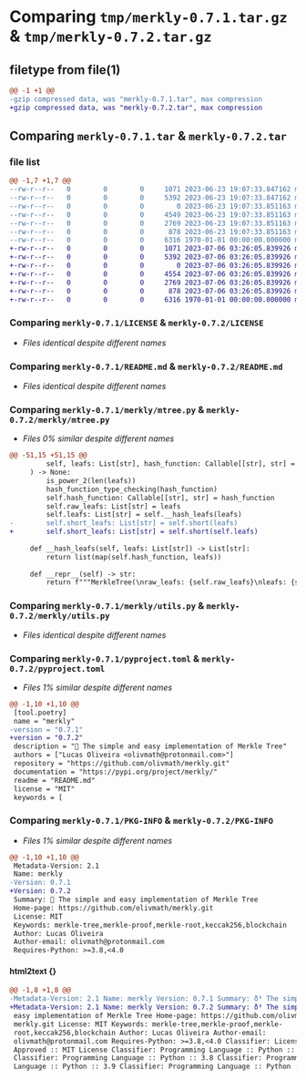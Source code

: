 # Comparing `tmp/merkly-0.7.1.tar.gz` & `tmp/merkly-0.7.2.tar.gz`

## filetype from file(1)

```diff
@@ -1 +1 @@
-gzip compressed data, was "merkly-0.7.1.tar", max compression
+gzip compressed data, was "merkly-0.7.2.tar", max compression
```

## Comparing `merkly-0.7.1.tar` & `merkly-0.7.2.tar`

### file list

```diff
@@ -1,7 +1,7 @@
--rw-r--r--   0        0        0     1071 2023-06-23 19:07:33.847162 merkly-0.7.1/LICENSE
--rw-r--r--   0        0        0     5392 2023-06-23 19:07:33.847162 merkly-0.7.1/README.md
--rw-r--r--   0        0        0        0 2023-06-23 19:07:33.851163 merkly-0.7.1/merkly/__init__.py
--rw-r--r--   0        0        0     4549 2023-06-23 19:07:33.851163 merkly-0.7.1/merkly/mtree.py
--rw-r--r--   0        0        0     2769 2023-06-23 19:07:33.851163 merkly-0.7.1/merkly/utils.py
--rw-r--r--   0        0        0      878 2023-06-23 19:07:33.851163 merkly-0.7.1/pyproject.toml
--rw-r--r--   0        0        0     6316 1970-01-01 00:00:00.000000 merkly-0.7.1/PKG-INFO
+-rw-r--r--   0        0        0     1071 2023-07-06 03:26:05.839926 merkly-0.7.2/LICENSE
+-rw-r--r--   0        0        0     5392 2023-07-06 03:26:05.839926 merkly-0.7.2/README.md
+-rw-r--r--   0        0        0        0 2023-07-06 03:26:05.839926 merkly-0.7.2/merkly/__init__.py
+-rw-r--r--   0        0        0     4554 2023-07-06 03:26:05.839926 merkly-0.7.2/merkly/mtree.py
+-rw-r--r--   0        0        0     2769 2023-07-06 03:26:05.839926 merkly-0.7.2/merkly/utils.py
+-rw-r--r--   0        0        0      878 2023-07-06 03:26:05.839926 merkly-0.7.2/pyproject.toml
+-rw-r--r--   0        0        0     6316 1970-01-01 00:00:00.000000 merkly-0.7.2/PKG-INFO
```

### Comparing `merkly-0.7.1/LICENSE` & `merkly-0.7.2/LICENSE`

 * *Files identical despite different names*

### Comparing `merkly-0.7.1/README.md` & `merkly-0.7.2/README.md`

 * *Files identical despite different names*

### Comparing `merkly-0.7.1/merkly/mtree.py` & `merkly-0.7.2/merkly/mtree.py`

 * *Files 0% similar despite different names*

```diff
@@ -51,15 +51,15 @@
         self, leafs: List[str], hash_function: Callable[[str], str] = keccak
     ) -> None:
         is_power_2(len(leafs))
         hash_function_type_checking(hash_function)
         self.hash_function: Callable[[str], str] = hash_function
         self.raw_leafs: List[str] = leafs
         self.leafs: List[str] = self.__hash_leafs(leafs)
-        self.short_leafs: List[str] = self.short(leafs)
+        self.short_leafs: List[str] = self.short(self.leafs)
 
     def __hash_leafs(self, leafs: List[str]) -> List[str]:
         return list(map(self.hash_function, leafs))
 
     def __repr__(self) -> str:
         return f"""MerkleTree(\nraw_leafs: {self.raw_leafs}\nleafs: {self.leafs}\nshort_leafs: {self.short(self.leafs)})"""
```

### Comparing `merkly-0.7.1/merkly/utils.py` & `merkly-0.7.2/merkly/utils.py`

 * *Files identical despite different names*

### Comparing `merkly-0.7.1/pyproject.toml` & `merkly-0.7.2/pyproject.toml`

 * *Files 1% similar despite different names*

```diff
@@ -1,10 +1,10 @@
 [tool.poetry]
 name = "merkly"
-version = "0.7.1"
+version = "0.7.2"
 description = "🌳 The simple and easy implementation of Merkle Tree"
 authors = ["Lucas Oliveira <olivmath@protonmail.com>"]
 repository = "https://github.com/olivmath/merkly.git"
 documentation = "https://pypi.org/project/merkly/"
 readme = "README.md"
 license = "MIT"
 keywords = [
```

### Comparing `merkly-0.7.1/PKG-INFO` & `merkly-0.7.2/PKG-INFO`

 * *Files 1% similar despite different names*

```diff
@@ -1,10 +1,10 @@
 Metadata-Version: 2.1
 Name: merkly
-Version: 0.7.1
+Version: 0.7.2
 Summary: 🌳 The simple and easy implementation of Merkle Tree
 Home-page: https://github.com/olivmath/merkly.git
 License: MIT
 Keywords: merkle-tree,merkle-proof,merkle-root,keccak256,blockchain
 Author: Lucas Oliveira
 Author-email: olivmath@protonmail.com
 Requires-Python: >=3.8,<4.0
```

#### html2text {}

```diff
@@ -1,8 +1,8 @@
-Metadata-Version: 2.1 Name: merkly Version: 0.7.1 Summary: ð³ The simple and
+Metadata-Version: 2.1 Name: merkly Version: 0.7.2 Summary: ð³ The simple and
 easy implementation of Merkle Tree Home-page: https://github.com/olivmath/
 merkly.git License: MIT Keywords: merkle-tree,merkle-proof,merkle-
 root,keccak256,blockchain Author: Lucas Oliveira Author-email:
 olivmath@protonmail.com Requires-Python: >=3.8,<4.0 Classifier: License :: OSI
 Approved :: MIT License Classifier: Programming Language :: Python :: 3
 Classifier: Programming Language :: Python :: 3.8 Classifier: Programming
 Language :: Python :: 3.9 Classifier: Programming Language :: Python :: 3.10
```

